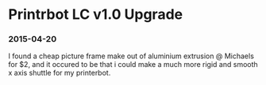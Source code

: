 # Printrbot LC v1.0 Upgrade

### 2015-04-20
I found a cheap  picture frame make out of aluminium extrusion @ Michaels for $2, and it occured to be that i could make a much more rigid and smooth x axis shuttle for my printerbot.

